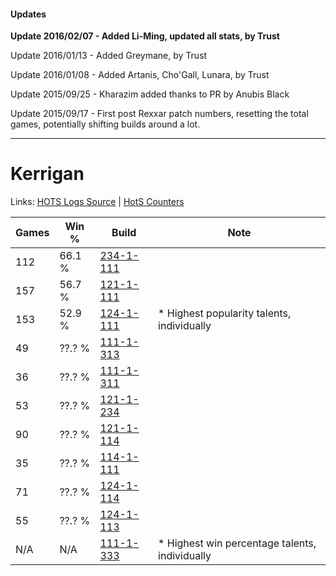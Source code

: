 #### Updates
**Update 2016/02/07 - Added Li-Ming, updated all stats, by Trust**

Update 2016/01/13 - Added Greymane, by Trust

Update 2016/01/08 - Added Artanis, Cho'Gall, Lunara, by Trust

Update 2015/09/25 - Kharazim added thanks to PR by Anubis Black

Update 2015/09/17 - First post Rexxar patch numbers, resetting the total games, potentially shifting builds around a lot.

***

# Kerrigan

Links: [HOTS Logs Source](https://www.hotslogs.com/Sitewide/HeroDetails?Hero=Kerrigan) | [HotS Counters](http://hotscounters.com/#/hero/Kerrigan)

Games  | Win %  | Build     | Note
-----  | -----  | -----     | ----
112    | 66.1 % | [234-1-111](http://www.heroesfire.com/hots/talent-calculator/kerrigan#l4zt) | 
157    | 56.7 % | [121-1-111](http://www.heroesfire.com/hots/talent-calculator/kerrigan#gn5d) | 
153    | 52.9 % | [124-1-111](http://www.heroesfire.com/hots/talent-calculator/kerrigan#guQN) | * Highest popularity talents, individually
49     | ??.? % | [111-1-313](http://www.heroesfire.com/hots/talent-calculator/kerrigan#gOkH) | 
36     | ??.? % | [111-1-311](http://www.heroesfire.com/hots/talent-calculator/kerrigan#gOkF) | 
53     | ??.? % | [121-1-234](http://www.heroesfire.com/hots/talent-calculator/kerrigan#gn7Y) | 
90     | ??.? % | [121-1-114](http://www.heroesfire.com/hots/talent-calculator/kerrigan#gn5g) | 
35     | ??.? % | [114-1-111](http://www.heroesfire.com/hots/talent-calculator/kerrigan#gV_t) | 
71     | ??.? % | [124-1-114](http://www.heroesfire.com/hots/talent-calculator/kerrigan#guQQ) | 
55     | ??.? % | [124-1-113](http://www.heroesfire.com/hots/talent-calculator/kerrigan#guQP) | 
N/A    | N/A    | [111-1-333](http://www.heroesfire.com/hots/talent-calculator/kerrigan#gOkb) | * Highest win percentage talents, individually
